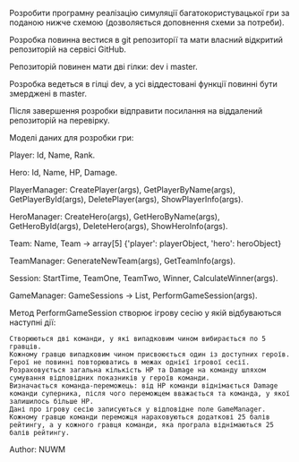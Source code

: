 Розробити програмну реалізацію симуляції багатокористувацької гри за поданою нижче схемою (дозволяється доповнення схеми за потреби).

Розробка повинна вестися в git репозиторії та мати власний відкритий репозиторій на сервісі GitHub. 

Репозиторій повинен мати дві гілки: dev і master.

Розробка ведеться в гілці dev, а усі віддестовані функції повинні бути змерджені в master.

Після завершення розробки відправити посилання на віддалений репозиторій на перевірку.


Моделі даних для розробки гри:

Player: Id, Name, Rank.

Hero: Id, Name, HP, Damage.

PlayerManager: CreatePlayer(args), GetPlayerByName(args), GetPlayerById(args), DeletePlayer(args), ShowPlayerInfo(args).

HeroManager: CreateHero(args), GetHeroByName(args), GetHeroById(args), DeleteHero(args), ShowHeroInfo(args).

Team: Name, Team -> array[5] {'player': playerObject, 'hero': heroObject}

TeamManager: GenerateNewTeam(args), GetTeamInfo(args).

Session: StartTime, TeamOne, TeamTwo, Winner, CalculateWinner(args).

GameManager: GameSessions -> List<Sessions>, PerformGameSession(args).

Метод PerformGameSession створює ігрову сесію у якій відбуваються наступні дії: 

    Створюються дві команди, у які випадковим чином вибирається по 5 гравців. 
    Кожному гравцю випадковим чином присвоюється один із доступних героїв. Герої не повинні повторюватись в межах однієї ігрової сесії. 
    Розраховується загальна кількість HP та Damage на команду шляхом сумування відповідних показників у героїв команди. 
    Визначається команда-переможець: від HP команди віднімається Damage команди суперника, після чого переможцем вважається та команда, у якої залишилось більше HP. 
    Дані про ігрову сесію записуються у відповідне поле GameManager. 
    Кожному гравцю команди переможця нараховуються додаткові 25 балів рейтингу, а у кожного гравця команди, яка програла віднімаються 25 балів рейтингу.

Author: NUWM